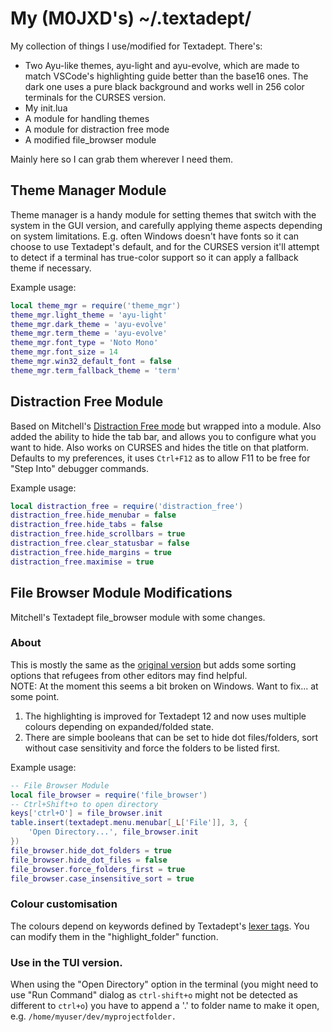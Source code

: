 # My (M0JXD's) ~/.textadept/

My collection of things I use/modified for Textadept. There's:
- Two Ayu-like themes, ayu-light and ayu-evolve, which are made to match VSCode's highlighting guide better than the base16 ones. The dark one uses a pure black background and works well in 256 color terminals for the CURSES version.
- My init.lua
- A module for handling themes
- A module for distraction free mode
- A modified file_browser module

Mainly here so I can grab them wherever I need them.

## Theme Manager Module

Theme manager is a handy module for setting themes that switch with the system in the GUI version, and carefully applying theme aspects depending on system limitations. E.g. often Windows doesn't have fonts so it can choose to use Textadept's default, and for the CURSES version it'll attempt to detect if a terminal has true-color support so it can apply a fallback theme if necessary.

Example usage:

```lua
local theme_mgr = require('theme_mgr')
theme_mgr.light_theme = 'ayu-light'
theme_mgr.dark_theme = 'ayu-evolve'
theme_mgr.term_theme = 'ayu-evolve'
theme_mgr.font_type = 'Noto Mono'
theme_mgr.font_size = 14
theme_mgr.win32_default_font = false
theme_mgr.term_fallback_theme = 'term'
```

## Distraction Free Module

Based on Mitchell's [Distraction Free mode](https://github.com/orbitalquark/textadept/wiki/DistractionFreeMode) but wrapped into a module. 
Also added the ability to hide the tab bar, and allows you to configure what you want to hide. Also works on CURSES and hides the title on that platform.
Defaults to my preferences, it uses `Ctrl+F12` as to allow F11 to be free for "Step Into" debugger commands. </br>

Example usage:

```lua
local distraction_free = require('distraction_free')
distraction_free.hide_menubar = false
distraction_free.hide_tabs = false
distraction_free.hide_scrollbars = true
distraction_free.clear_statusbar = false
distraction_free.hide_margins = true
distraction_free.maximise = true
```

## File Browser Module Modifications
Mitchell's Textadept file_browser module with some changes.

### About

This is mostly the same as the [original version](https://github.com/orbitalquark/textadept/wiki/ta-filebrowser) but adds some sorting options that refugees from other editors may find helpful. <br>
NOTE: At the moment this seems a bit broken on Windows. Want to fix... at some point.

1) The highlighting is improved for Textadept 12 and now uses multiple colours depending on expanded/folded state.
2) There are simple booleans that can be set to hide dot files/folders, sort without case sensitivity and force the folders to be listed first.

Example usage:

```lua
-- File Browser Module
local file_browser = require('file_browser')
-- Ctrl+Shift+o to open directory
keys['ctrl+O'] = file_browser.init
table.insert(textadept.menu.menubar[_L['File']], 3, {
    'Open Directory...', file_browser.init
})
file_browser.hide_dot_folders = true
file_browser.hide_dot_files = false
file_browser.force_folders_first = true
file_browser.case_insensitive_sort = true
```

### Colour customisation

The colours depend on keywords defined by Textadept's [lexer tags](https://orbitalquark.github.io/textadept/api.html#lexer).
You can modify them in the "highlight_folder" function.

### Use in the TUI version.

When using the "Open Directory" option in the terminal (you might need to use "Run Command" dialog as `ctrl-shift+o` might not be detected as different to `ctrl+o`) you have to append a '.' to folder name to make it open, e.g.
`/home/myuser/dev/myprojectfolder.`
